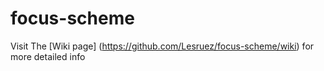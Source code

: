 # focus-scheme
 Visit The [Wiki page] (https://github.com/Lesruez/focus-scheme/wiki)  for more detailed info
